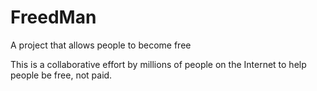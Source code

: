 # FreedMan
A project that allows people to become free


This is a collaborative effort by millions of people on the Internet to help people be free, not paid.
